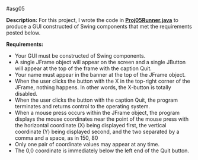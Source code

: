 #asg05

**Description:**
For this project, I wrote the code in **[Proj05Runner.java](Proj05Runner.java)** to produce a GUI constructed of Swing components that met the requirements posted below.

**Requirements:**
- Your GUI must be constructed of Swing components.
- A single JFrame object will appear on the screen and a single JButton will appear at the top of the frame with the caption Quit.
- Your name must appear in the banner at the top of the JFrame object.
- When the user clicks the button with the X in the top-right corner of the JFrame, nothing happens. In other words, the X-button is totally disabled.
- When the user clicks the button with the caption Quit, the program terminates and returns control to the operating system.
- When a mouse press occurs within the JFrame object, the program displays the mouse coordinates near the point of the mouse press with the horizontal coordinate (X) being displayed first, the vertical coordinate (Y) being displayed second, and the two separated by a comma and a space, as in 150, 80
- Only one pair of coordinate values may appear at any time.
- The 0,0 coordinate is immediately below the left end of the Quit button.
